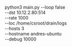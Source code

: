 python3 main.py --loop false \
                --dst 10.12.2.80:514 \
                --rate 1000 \
                --loc /home/csroot/drain/logs \
                --hosts 3 \
                --hostname andres-ubuntu \
                --debug 10000 
